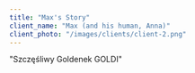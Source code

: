 ```yaml
---
title: "Max's Story"
client_name: "Max (and his human, Anna)"
client_photo: "/images/clients/client-2.png"  
---
```


"Szczęśliwy Goldenek GOLDI"